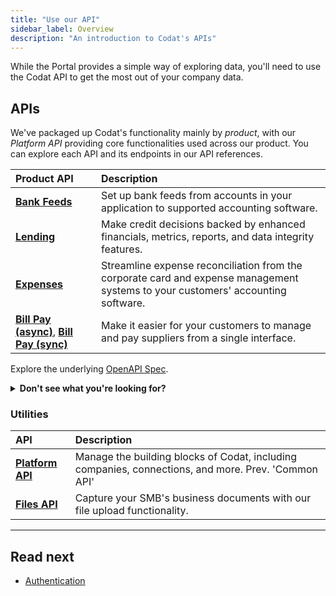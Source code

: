 ```yaml
---
title: "Use our API"
sidebar_label: Overview
description: "An introduction to Codat's APIs"
---
```


While the Portal provides a simple way of exploring data, you'll need to use the Codat API to get the most out of your company data.

## APIs

We've packaged up Codat's functionality mainly by *product*, with our *Platform API* providing core functionalities used across our product. You can explore each API and its endpoints in our API references.

| Product API | Description |
| :- | :- |
| **[Bank Feeds](/bank-feeds-api)** | Set up bank feeds from accounts in your application to supported accounting software. |
| **[Lending](/lending-api)** | Make credit decisions backed by enhanced financials, metrics, reports, and data integrity features. |
| **[Expenses](/sync-for-expenses-api)** | Streamline expense reconciliation from the corporate card and expense management systems to your customers' accounting software. |
| **[Bill Pay (async)](/sync-for-payables-api)**, **[Bill Pay (sync)](/sync-for-payables-v2-api#/)** | Make it easier for your customers to manage and pay suppliers from a single interface. |

Explore the underlying [OpenAPI Spec](https://github.com/codatio/oas).


<details>
  <summary><b>Don't see what you're looking for?</b></summary>  
  
  We've recently <a href="/updates/230901-new-products">reorganized our products</a>. You can find the OpenAPI specifications you may have been using before here:

  <li><a href="/sync-for-commerce-v1-api">Sync for Commerce API v1</a></li>
  <li><a href="/sync-for-expenses-v1-api">Sync for Expenses API v1</a></li>
  <li><a href="/accounting-api">Accounting API</a></li>
  <li><a href="/banking-api">Banking API</a></li>
  <li><a href="/commerce-api">Commerce API</a></li>
</details>


### Utilities

| API | Description |
| :- | :- |  
| **[Platform API](/codat-api)** | Manage the building blocks of Codat, including companies, connections, and more. Prev. 'Common API'|
| **[Files API](/files-api)** | Capture your SMB's business documents with our file upload functionality. |

---

## Read next

- [Authentication](/using-the-api/authentication)
